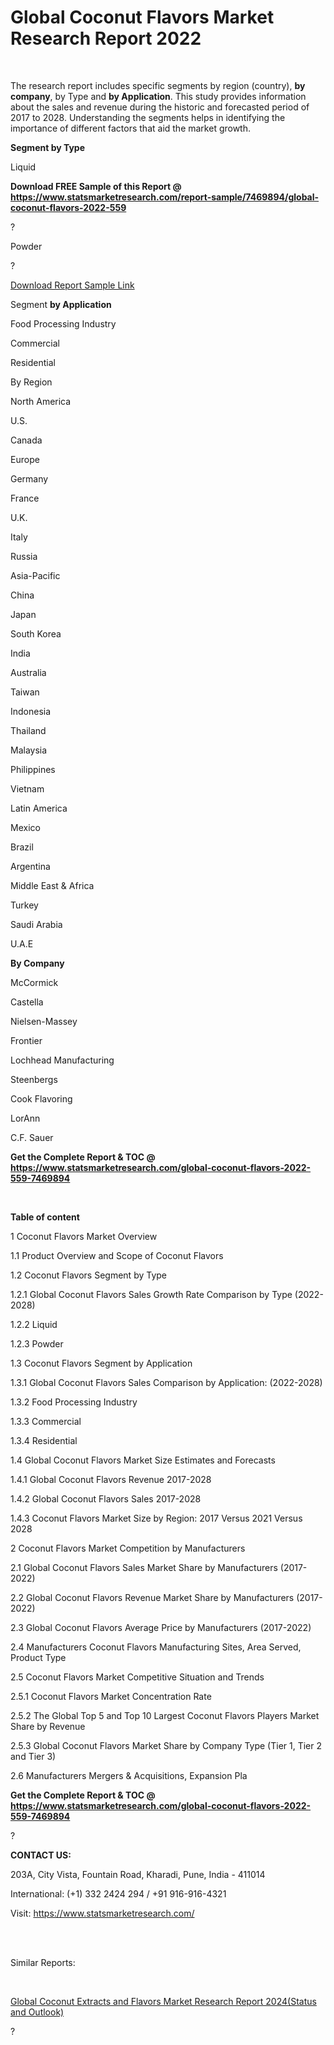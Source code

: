 <h1>Global Coconut Flavors Market Research Report 2022</h1><br/><p>The research report includes specific segments by region (country), <strong>by company</strong>, by Type and <strong>by Application</strong>. This study provides information about the sales and revenue during the historic and forecasted period of 2017 to 2028. Understanding the segments helps in identifying the importance of different factors that aid the market growth.</p>
 
 
 
 <p><strong>Segment by Type</strong></p>
 
 
 
 <p>Liquid</p>
 
 
 
 <div><b>Download FREE Sample of this Report @ <a href="https://www.statsmarketresearch.com/download-free-sample/7469894/global-coconut-flavors-2022-559">https://www.statsmarketresearch.com/report-sample/7469894/global-coconut-flavors-2022-559</a></b></div>
 
 
 
 <p>? </p>
 
 
 
 <p>Powder</p>
 
 
 
 <p>? </p>
 
 
 
 <p><a href="https://www.statsmarketresearch.com/download-free-sample/7469894/global-coconut-flavors-2022-559">Download Report Sample Link</a></p>
 
 
 
 <p>Segment <strong>by Application</strong></p>
 
 
 
 <p>Food Processing Industry</p>
 
 
 
 <p>Commercial</p>
 
 
 
 <p>Residential</p>
 
 
 
 <p>By Region</p>
 
 
 
 <p>North America</p>
 
 
 
 <p>U.S.</p>
 
 
 
 <p>Canada</p>
 
 
 
 <p>Europe</p>
 
 
 
 <p>Germany</p>
 
 
 
 <p>France</p>
 
 
 
 <p>U.K.</p>
 
 
 
 <p>Italy</p>
 
 
 
 <p>Russia</p>
 
 
 
 <p>Asia-Pacific</p>
 
 
 
 <p>China</p>
 
 
 
 <p>Japan</p>
 
 
 
 <p>South Korea</p>
 
 
 
 <p>India</p>
 
 
 
 <p>Australia</p>
 
 
 
 <p>Taiwan</p>
 
 
 
 <p>Indonesia</p>
 
 
 
 <p>Thailand</p>
 
 
 
 <p>Malaysia</p>
 
 
 
 <p>Philippines</p>
 
 
 
 <p>Vietnam</p>
 
 
 
 <p>Latin America</p>
 
 
 
 <p>Mexico</p>
 
 
 
 <p>Brazil</p>
 
 
 
 <p>Argentina</p>
 
 
 
 <p>Middle East & Africa</p>
 
 
 
 <p>Turkey</p>
 
 
 
 <p>Saudi Arabia</p>
 
 
 
 <p>U.A.E</p>
 
 
 
 <p><strong>By Company</strong></p>
 
 
 
 <p>McCormick</p>
 
 
 
 <p>Castella</p>
 
 
 
 <p>Nielsen-Massey</p>
 
 
 
 <p>Frontier</p>
 
 
 
 <p>Lochhead Manufacturing</p>
 
 
 
 <p>Steenbergs</p>
 
 
 
 <p>Cook Flavoring</p>
 
 
 
 <p>LorAnn</p>
 
 
 
 <p>C.F. Sauer</p>
 
 
 
 <div><b>Get the Complete Report & TOC @ <a href="https://www.statsmarketresearch.com/global-coconut-flavors-2022-559-7469894">https://www.statsmarketresearch.com/global-coconut-flavors-2022-559-7469894</a></b></div>
 
 
 
 <p><br />
 
 <b>Table of content</b></p>
 
 
 
 <p>1 Coconut Flavors Market Overview<br />
 
 1.1 Product Overview and Scope of Coconut Flavors<br />
 
 1.2 Coconut Flavors Segment by Type<br />
 
 1.2.1 Global Coconut Flavors Sales Growth Rate Comparison by Type (2022-2028)<br />
 
 1.2.2 Liquid<br />
 
 1.2.3 Powder<br />
 
 1.3 Coconut Flavors Segment by Application<br />
 
 1.3.1 Global Coconut Flavors Sales Comparison by Application: (2022-2028)<br />
 
 1.3.2 Food Processing Industry<br />
 
 1.3.3 Commercial<br />
 
 1.3.4 Residential<br />
 
 1.4 Global Coconut Flavors Market Size Estimates and Forecasts<br />
 
 1.4.1 Global Coconut Flavors Revenue 2017-2028<br />
 
 1.4.2 Global Coconut Flavors Sales 2017-2028<br />
 
 1.4.3 Coconut Flavors Market Size by Region: 2017 Versus 2021 Versus 2028<br />
 
 2 Coconut Flavors Market Competition by Manufacturers<br />
 
 2.1 Global Coconut Flavors Sales Market Share by Manufacturers (2017-2022)<br />
 
 2.2 Global Coconut Flavors Revenue Market Share by Manufacturers (2017-2022)<br />
 
 2.3 Global Coconut Flavors Average Price by Manufacturers (2017-2022)<br />
 
 2.4 Manufacturers Coconut Flavors Manufacturing Sites, Area Served, Product Type<br />
 
 2.5 Coconut Flavors Market Competitive Situation and Trends<br />
 
 2.5.1 Coconut Flavors Market Concentration Rate<br />
 
 2.5.2 The Global Top 5 and Top 10 Largest Coconut Flavors Players Market Share by Revenue<br />
 
 2.5.3 Global Coconut Flavors Market Share by Company Type (Tier 1, Tier 2 and Tier 3)<br />
 
 2.6 Manufacturers Mergers & Acquisitions, Expansion Pla</p>
 
 
 
 <div><b>Get the Complete Report & TOC @ <a href="https://www.statsmarketresearch.com/global-coconut-flavors-2022-559-7469894">https://www.statsmarketresearch.com/global-coconut-flavors-2022-559-7469894</a></b></div>
 
 
 
 <p>? </p>
 
 
 
 <p><b>CONTACT US:</b><br />
 
 203A, City Vista, Fountain Road, Kharadi, Pune, India - 411014<br />
 
 International: (+1) 332 2424 294 / +91 916-916-4321<br />
 
 Visit: <a href="https://www.statsmarketresearch.com/">https://www.statsmarketresearch.com/</a><br />
 
 <br />
 
 <br />
 
 Similar Reports:<br />
 
 <br />
 
 <a href="https://www.statsmarketresearch.com/global-coconut-extracts-flavors-2024-811-8018502">Global Coconut Extracts and Flavors Market Research Report 2024(Status and Outlook)</a><br />
 
 ? </p>